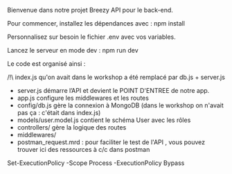 Bienvenue dans notre projet Breezy API pour le back-end.

Pour commencer, installez les dépendances avec :
npm install

Personnalisez sur besoin le fichier .env avec vos variables.

Lancez le serveur en mode dev :
npm run dev

Le code est organisé ainsi :

/!\ index.js qu'on avait dans le workshop a été remplacé par db.js + server.js

- server.js démarre l’API et devient le POINT D'ENTREE de notre app.
- app.js configure les middlewares et les routes
- config/db.js gère la connexion à MongoDB (dans le workshop on n'avait pas ça : c'était dans index.js)
- models/user.model.js contient le schéma User avec les rôles
- controllers/ gère la logique des routes
- middlewares/
- postman_request.mrd : pour faciliter le test de l'API , vous pouvez trouver ici des ressources à c/c dans postman

Set-ExecutionPolicy -Scope Process -ExecutionPolicy Bypass

